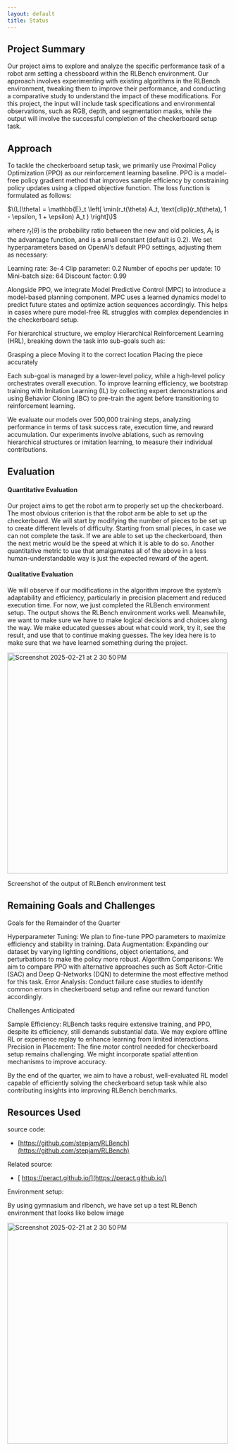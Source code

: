 ```yaml
---
layout: default
title: Status
---
```


## Project Summary
Our project aims to explore and analyze the specific performance task of a robot arm setting a chessboard within the RLBench environment. Our approach involves experimenting with existing algorithms in the RLBench environment, tweaking them to improve their performance, and conducting a comparative study to understand the impact of these modifications. For this project, the input will include task specifications and environmental observations, such as RGB, depth, and segmentation masks, while the output will involve the successful completion of the checkerboard setup task. 

## Approach
To tackle the checkerboard setup task, we primarily use Proximal Policy Optimization (PPO) as our reinforcement learning baseline. PPO is a model-free policy gradient method that improves sample efficiency by constraining policy updates using a clipped objective function. The loss function is formulated as follows:

$\(L(\theta) = \mathbb{E}_t \left[ \min(r_t(\theta) A_t, \text{clip}(r_t(\theta), 1 - \epsilon, 1 + \epsilon) A_t ) \right]\)$

where $r_t(\theta)$ is the probability ratio between the new and old policies, $A_t$ is the advantage function, and  is a small constant (default is 0.2). We set hyperparameters based on OpenAI’s default PPO settings, adjusting them as necessary:

Learning rate: 3e-4
Clip parameter: 0.2
Number of epochs per update: 10
Mini-batch size: 64
Discount factor: 0.99

Alongside PPO, we integrate Model Predictive Control (MPC) to introduce a model-based planning component. MPC uses a learned dynamics model to predict future states and optimize action sequences accordingly. This helps in cases where pure model-free RL struggles with complex dependencies in the checkerboard setup.

For hierarchical structure, we employ Hierarchical Reinforcement Learning (HRL), breaking down the task into sub-goals such as:

Grasping a piece
Moving it to the correct location
Placing the piece accurately

Each sub-goal is managed by a lower-level policy, while a high-level policy orchestrates overall execution. To improve learning efficiency, we bootstrap training with Imitation Learning (IL) by collecting expert demonstrations and using Behavior Cloning (BC) to pre-train the agent before transitioning to reinforcement learning.

We evaluate our models over 500,000 training steps, analyzing performance in terms of task success rate, execution time, and reward accumulation. Our experiments involve ablations, such as removing hierarchical structures or imitation learning, to measure their individual contributions.

## Evaluation
#### Quantitative Evaluation
Our project aims to get the robot arm to properly set up the checkerboard. The most obvious criterion is that the robot arm be able to set up the checkerboard. We will start by modifying the number of pieces to be set up to create different levels of difficulty. Starting from small pieces, in case we can not complete the task.
If we are able to set up the checkerboard, then the next metric would be the speed at which it is able to do so. Another quantitative metric to use that amalgamates all of the above in a less human-understandable way is just the expected reward of the agent.

#### Qualitative Evaluation
We will observe if our modifications in the algorithm improve the system’s adaptability and efficiency, particularly in precision placement and reduced execution time. For now, we just completed the RLBench environment setup. The output shows the RLBench environment works well. Meanwhile, we want to make sure we have to make logical decisions and choices along the way. We make educated guesses about what could work, try it, see the result, and use that to continue making guesses. The key idea here is to make sure that we have learned something during the project.

<img width="500" alt="Screenshot 2025-02-21 at 2 30 50 PM" src="https://github.com/user-attachments/assets/5bd61a07-b1fa-4502-841c-78729e3b8e04" />

Screenshot of the output of RLBench environment test

## Remaining Goals and Challenges
Goals for the Remainder of the Quarter

Hyperparameter Tuning: We plan to fine-tune PPO parameters to maximize efficiency and stability in training.
Data Augmentation: Expanding our dataset by varying lighting conditions, object orientations, and perturbations to make the policy more robust.
Algorithm Comparisons: We aim to compare PPO with alternative approaches such as Soft Actor-Critic (SAC) and Deep Q-Networks (DQN) to determine the most effective method for this task.
Error Analysis: Conduct failure case studies to identify common errors in checkerboard setup and refine our reward function accordingly.

Challenges Anticipated

Sample Efficiency: RLBench tasks require extensive training, and PPO, despite its efficiency, still demands substantial data. We may explore offline RL or experience replay to enhance learning from limited interactions.
Precision in Placement: The fine motor control needed for checkerboard setup remains challenging. We might incorporate spatial attention mechanisms to improve accuracy.

By the end of the quarter, we aim to have a robust, well-evaluated RL model capable of efficiently solving the checkerboard setup task while also contributing insights into improving RLBench benchmarks.

## Resources Used
source code:
- [https://github.com/stepjam/RLBench](https://github.com/stepjam/RLBench)
  
Related source:
-  [ https://peract.github.io/](https://peract.github.io/)
  
Environment setup:

By using gymnasium and rlbench, we have set up a test RLBench environment that looks like below image

<img width="500" alt="Screenshot 2025-02-21 at 2 30 50 PM" src="https://github.com/user-attachments/assets/5bd61a07-b1fa-4502-841c-78729e3b8e04" />


